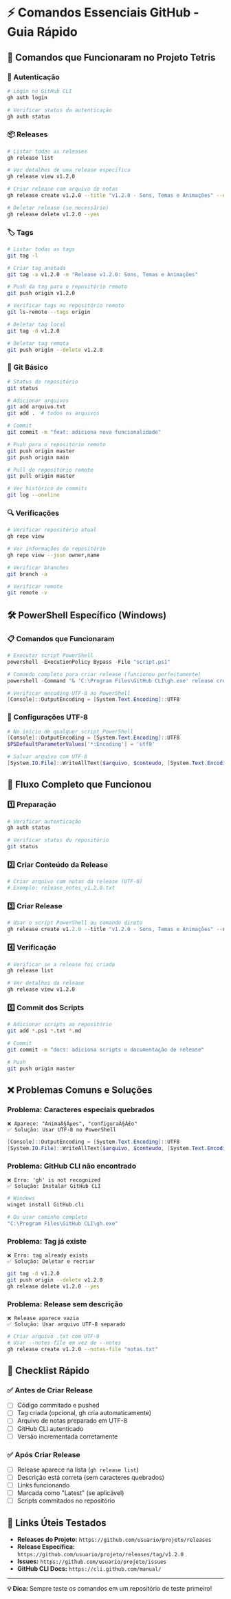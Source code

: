 # ⚡ Comandos Essenciais GitHub - Guia Rápido

## 🎯 Comandos que Funcionaram no Projeto Tetris

### 🔐 Autenticação
```bash
# Login no GitHub CLI
gh auth login

# Verificar status da autenticação
gh auth status
```

### 📦 Releases
```bash
# Listar todas as releases
gh release list

# Ver detalhes de uma release específica
gh release view v1.2.0

# Criar release com arquivo de notas
gh release create v1.2.0 --title "v1.2.0 - Sons, Temas e Animações" --notes-file release_notes.txt --latest

# Deletar release (se necessário)
gh release delete v1.2.0 --yes
```

### 🏷️ Tags
```bash
# Listar todas as tags
git tag -l

# Criar tag anotada
git tag -a v1.2.0 -m "Release v1.2.0: Sons, Temas e Animações"

# Push da tag para o repositório remoto
git push origin v1.2.0

# Verificar tags no repositório remoto
git ls-remote --tags origin

# Deletar tag local
git tag -d v1.2.0

# Deletar tag remota
git push origin --delete v1.2.0
```

### 📝 Git Básico
```bash
# Status do repositório
git status

# Adicionar arquivos
git add arquivo.txt
git add .  # todos os arquivos

# Commit
git commit -m "feat: adiciona nova funcionalidade"

# Push para o repositório remoto
git push origin master
git push origin main

# Pull do repositório remoto
git pull origin master

# Ver histórico de commits
git log --oneline
```

### 🔍 Verificações
```bash
# Verificar repositório atual
gh repo view

# Ver informações do repositório
gh repo view --json owner,name

# Verificar branches
git branch -a

# Verificar remote
git remote -v
```

## 🛠️ PowerShell Específico (Windows)

### 📋 Comandos que Funcionaram
```powershell
# Executar script PowerShell
powershell -ExecutionPolicy Bypass -File "script.ps1"

# Comando completo para criar release (funcionou perfeitamente)
powershell -Command "& 'C:\Program Files\GitHub CLI\gh.exe' release create v1.2.0 --title 'v1.2.0 - Sons, Temas e Animações' --notes-file 'release_notes.txt' --latest"

# Verificar encoding UTF-8 no PowerShell
[Console]::OutputEncoding = [System.Text.Encoding]::UTF8
```

### 🔧 Configurações UTF-8
```powershell
# No início de qualquer script PowerShell
[Console]::OutputEncoding = [System.Text.Encoding]::UTF8
$PSDefaultParameterValues['*:Encoding'] = 'utf8'

# Salvar arquivo com UTF-8
[System.IO.File]::WriteAllText($arquivo, $conteudo, [System.Text.Encoding]::UTF8)
```

## 🚀 Fluxo Completo que Funcionou

### 1️⃣ Preparação
```bash
# Verificar autenticação
gh auth status

# Verificar status do repositório
git status
```

### 2️⃣ Criar Conteúdo da Release
```bash
# Criar arquivo com notas da release (UTF-8)
# Exemplo: release_notes_v1.2.0.txt
```

### 3️⃣ Criar Release
```powershell
# Usar o script PowerShell ou comando direto
gh release create v1.2.0 --title "v1.2.0 - Sons, Temas e Animações" --notes-file "release_notes_v1.2.0.txt" --latest
```

### 4️⃣ Verificação
```bash
# Verificar se a release foi criada
gh release list

# Ver detalhes da release
gh release view v1.2.0
```

### 5️⃣ Commit dos Scripts
```bash
# Adicionar scripts ao repositório
git add *.ps1 *.txt *.md

# Commit
git commit -m "docs: adiciona scripts e documentação de release"

# Push
git push origin master
```

## ❌ Problemas Comuns e Soluções

### Problema: Caracteres especiais quebrados
```
❌ Aparece: "AnimaÃ§Ãµes", "configuraÃ§Ã£o"
✅ Solução: Usar UTF-8 no PowerShell
```
```powershell
[Console]::OutputEncoding = [System.Text.Encoding]::UTF8
[System.IO.File]::WriteAllText($arquivo, $conteudo, [System.Text.Encoding]::UTF8)
```

### Problema: GitHub CLI não encontrado
```
❌ Erro: 'gh' is not recognized
✅ Solução: Instalar GitHub CLI
```
```bash
# Windows
winget install GitHub.cli

# Ou usar caminho completo
"C:\Program Files\GitHub CLI\gh.exe"
```

### Problema: Tag já existe
```
❌ Erro: tag already exists
✅ Solução: Deletar e recriar
```
```bash
git tag -d v1.2.0
git push origin --delete v1.2.0
gh release delete v1.2.0 --yes
```

### Problema: Release sem descrição
```
❌ Release aparece vazia
✅ Solução: Usar arquivo UTF-8 separado
```
```bash
# Criar arquivo .txt com UTF-8
# Usar --notes-file em vez de --notes
gh release create v1.2.0 --notes-file "notas.txt"
```

## 🎯 Checklist Rápido

### ✅ Antes de Criar Release
- [ ] Código commitado e pushed
- [ ] Tag criada (opcional, gh cria automaticamente)
- [ ] Arquivo de notas preparado em UTF-8
- [ ] GitHub CLI autenticado
- [ ] Versão incrementada corretamente

### ✅ Após Criar Release
- [ ] Release aparece na lista (`gh release list`)
- [ ] Descrição está correta (sem caracteres quebrados)
- [ ] Links funcionando
- [ ] Marcada como "Latest" (se aplicável)
- [ ] Scripts commitados no repositório

## 🔗 Links Úteis Testados

- **Releases do Projeto:** `https://github.com/usuario/projeto/releases`
- **Release Específica:** `https://github.com/usuario/projeto/releases/tag/v1.2.0`
- **Issues:** `https://github.com/usuario/projeto/issues`
- **GitHub CLI Docs:** `https://cli.github.com/manual/`

---

**💡 Dica:** Sempre teste os comandos em um repositório de teste primeiro!